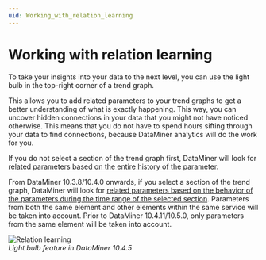 ```yaml
---
uid: Working_with_relation_learning
---
```


# Working with relation learning

To take your insights into your data to the next level, you can use the light bulb in the top-right corner of a trend graph.

This allows you to add related parameters to your trend graphs to get a better understanding of what is exactly happening. This way, you can uncover hidden connections in your data that you might not have noticed otherwise. This means that you do not have to spend hours sifting through your data to find connections, because DataMiner analytics will do the work for you.

If you do not select a section of the trend graph first, DataMiner will look for [related parameters based on the entire history of the parameter](xref:Adding_related_parameters_to_a_trend_graph).

From DataMiner 10.3.8/10.4.0 onwards, if you select a section of the trend graph, DataMiner will look for [related parameters based on the behavior of the parameters during the time range of the selected section](xref:Adding_time_scoped_related_parameters_to_a_trend_graph). Parameters from both the same element and other elements within the same service will be taken into account. Prior to DataMiner 10.4.11/10.5.0<!--RN 40658-->, only parameters from the same element will be taken into account.

![Relation learning](~/dataminer/images/Relation_Learning.png)<br>*Light bulb feature in DataMiner 10.4.5*
